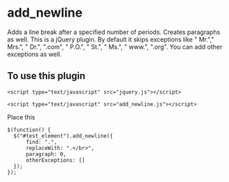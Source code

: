 # add_newline
Adds a line break after a specified number of periods. Creates paragraphs as well. This is a jQuery plugin. 
By default it skips exceptions like " Mr."," Mrs.", " Dr.", ".com", " P.O.", " St.", " Ms.", " www.", ".org". You can add other exceptions as well.

## To use this plugin

```
<script type="text/javascript" src="jquery.js"></script>

<script type="text/javascript" src="add_newline.js"></script>
```
Place this 
`````````
$(function() {
  $("#test_element").add_newline({
      find: ".",
      replaceWith: ".</br>",
      paragraph: 0,
      otherExceptions: []
  });
});

`````````
